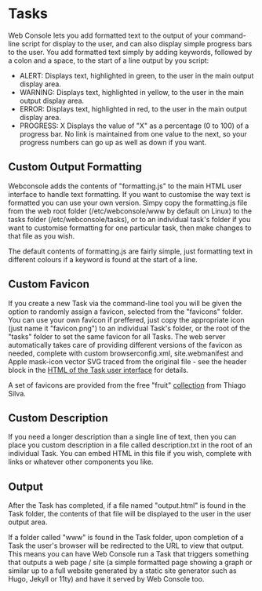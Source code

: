 # Tasks

Web Console lets you add formatted text to the output of your command-line script for display to the user, and can also display simple progress bars to the user. You add formatted text simply by adding keywords, followed by a colon and a space, to the start of a line output by you script:
* ALERT: Displays text, highlighted in green, to the user in the main output display area.
* WARNING: Displays text, highlighted in yellow, to the user in the main output display area.
* ERROR: Displays text, highlighted in red, to the user in the main output display area.
* PROGRESS: X Displays the value of "X" as a percentage (0 to 100) of a progress bar. No link is maintained from one value to the next, so your progress numbers can go up as well as down if you want.

## Custom Output Formatting

Webconsole adds the contents of "formatting.js" to the main HTML user interface to handle text formatting. If you want to customise the way text is formatted you can use your own version. Simpy copy the formatting.js file from the web root folder (/etc/webconsole/www by default on Linux) to the tasks folder (/etc/webconsole/tasks), or to an individual task's folder if you want to customise formatting for one particular task, then make changes to that file as you wish.

The default contents of formatting.js are fairly simple, just formatting text in different colours if a keyword is found at the start of a line.

## Custom Favicon

If you create a new Task via the command-line tool you will be given the option to randomly assign a favicon, selected from the "favicons" folder. You can use your own favicon if preffered, just copy the appropriate icon (just name it "favicon.png") to an individual Task's folder, or the root of the "tasks" folder to set the same favicon for all Tasks. The web server automatically takes care of providing different versions of the favicon as needed, complete with custom browserconfig.xml, site.webmanifest and Apple mask-icon vector SVG traced from the original file - see the header block in the [HTML of the Task user interface](https://github.com/dhicks6345789/web-console/blob/master/www/webconsole.html) for details.

A set of favicons are provided from the free "fruit" [collection](https://www.iconfinder.com/iconsets/fruits-52) from Thiago Silva.

## Custom Description

If you need a longer description than a single line of text, then you can place you custom description in a file called description.txt in the root of an individual Task. You can embed HTML in this file if you wish, complete with links or whatever other components you like.

## Output

After the Task has completed, if a file named "output.html" is found in the Task folder, the contents of that file will be displayed to the user in the user output area.

If a folder called "www" is found in the Task folder, upon completion of a Task the user's browser will be redirected to the URL to view that output. This means you can have Web Console run a Task that triggers something that outputs a web page / site (a simple formatted page showing a graph or similar up to a full website generated by a static site generator such as Hugo, Jekyll or 11ty) and have it served by Web Console too.
